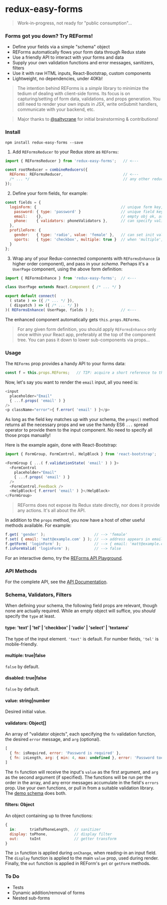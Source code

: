 redux-easy-forms
=================

> Work-in-progress, not ready for "public consumption"...

### Forms got you down? Try REForms!

* Define your fields via a simple "schema" object
* REForms automatically flows your form data through Redux state
* Use a friendly API to interact with your forms and data
* Supply your own validation functions and error messages, sanitizers, filters
* Use it with raw HTML inputs, React-Bootstrap, custom components
* Lightweight, no dependencies, under 40Kb!

> The intention behind REForms is a *simple* library to minimize the tedium of dealing with client-side forms. Its focus is on capturing/setting of form data, validations, and props generation. You still need to render your own inputs in JSX, write onSubmit handlers, communicate with your backend, etc.

> Major thanks to [@saltycrane](https://github.com/saltycrane) for initial brainstorming & contributions!


### Install
```
npm install redux-easy-forms --save
```

1) Add `REFormsReducer` to your Redux store as `REForms`:
```js
import { REFormsReducer } from 'redux-easy-forms';   // <---

const rootReducer = combineReducers({
  REForms: REFormsReducer,                           // <---
  /* ... */                                          // any other reducers..
});
```


2) Define your form fields, for example:
```js
const fields = {
  loginForm: {                                      // unique form key, per each form
    password: { type: 'password' }                  // unique field key, per each input name
    email:    {},                                   // empty obj ok, assumes input type of "text"
    phone:    { validators: phoneValidators },      // can specify validator, filters..
  },                           
  profileForm: {
    gender:   { type: 'radio', value: 'female' },   // can set init value, other props
    sports:   { type: 'checkbox', multiple: true }  // when 'multiple', vals are stored as arrays
  }
};
```

3) Wrap any of your Redux-connected components with `REFormsEnhance` (a higher order component), and pass in your *schema*. Perhaps it's a `UserPage` component, using the above form definition:
```js
import { REFormsEnhance } from 'redux-easy-forms';  // <---

class UserPage extends React.Component { /* ... */ }

export default connect(
  ( state ) => ({ /* ... */ }),
  ( dispatch ) => ({ /* ... */ })
)( REFormsEnhance( UserPage, fields ) );            // <---
```

The enhanced component automatically gets `this.props.REForms`.

> For any given form definition, you should apply `REFormsEnhance` only once within your React app, preferably at the top of the component tree. You can pass it down to lower sub-components via props...


### Usage
The `REForms` prop provides a handy API to your forms data:

```js
const f = this.props.REForms;   // TIP: acquire a short reference to the API
```

Now, let's say you want to render the `email` input, all you need is:

```js
<input
  placeholder="Email"
  { ...f.props( 'email' ) }
/>
<p className="error">{ f.error( 'email' ) }</p>
```

As long as the field key matches up with your schema, the `props()` method returns all the necessary props and we use the handy ES6 `...` spread operator to provide them to the input component. No need to specify all those props manually!

Here is the example again, done with React-Bootstrap:
```js
import { FormGroup, FormControl, HelpBlock } from 'react-bootstrap';
```

```js
<FormGroup { ...( f.validationState( 'email' ) ) }>
  <FormControl
    placeholder="Email"
    { ...f.props( 'email' ) }
  />
  <FormControl.Feedback />
  <HelpBlock>{ f.error( 'email' ) }</HelpBlock>
</FormGroup>
```

> REForms does not expose its Redux state directly, nor does it provide any actions. It's all about the API.

In addition to the `props` method, you now have a host of other useful methods available. For example:
```js
f.get( 'gender' );                      // --> 'female'
f.set( { email: 'matt@example.com' } ); // --> address appears in email field
f.getForm( 'loginForm' );               // --> { email: 'matt@example.com', password: '', phone: '' }
f.isFormValid( 'loginForm' );           // --> false
```
  
For an interactive demo, try the [REForms API Playground](http://moarwick.github.io/redux-easy-forms/).


### API Methods
For the complete API, see the [API Documentation](api.md).


### Schema, Validators, Filters
When defining your schema, the following field props are relevant, though none are actually required. While an empty object will suffice, you *should* specify the `type` at least.

#### type: 'text' | 'tel' | 'checkbox' | 'radio' | 'select' | 'textarea'
The type of the input element. `'text'` is default. For number fields, `'tel'` is mobile-friendly.

#### multiple: true|false
`false` by default.

#### disabled: true|false
`false` by default.

#### value: string|number
Desired initial value.

#### validators: Object[]
An array of "validator objects", each specifying the `fn` validation function, the desired `error` message, and `arg` (optional).
```js
[
  { fn: isRequired, error: 'Password is required' },
  { fn: isLength, arg: { min: 4, max: undefined }, error: 'Password too short' }
]
```

The `fn` function will receive the input's `value` as the first argument, and `arg` as the second argument (if specified). The functions will be run per the order in the array, and any error messages accumulate in the field's `errors` prop. Use your own functions, or pull in from a suitable validation library. The [demo schema](src/demos/form-schema.js) does both.

#### filters: Object
An object containing up to three functions:
```js
{
  in:      trimToPhoneLength,  // sanitizer
  display: toPhone,            // display filter
  out:     toInt               // getter transform
}
```

The `in` function is applied during `onChange`, when reading-in an input field. The `display` function is applied to the main `value` prop, used during render. Finally, the `out` function is applied in REForm's `get` or `getForm` methods.


### To Do
* Tests
* Dynamic addition/removal of forms
* Nested sub-forms
